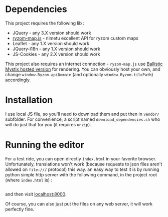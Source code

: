 # Dependencies

This project requires the following lib :
* JQuery - any 3.X version should work
* [ryzom-map.js](https://api.bmsite.net/#maps-js) - nimetu excellent API for ryzom custom maps
* Leaflet - any 1.X version should work
* JQuery-i18n - any 1.X version should work
* JS-Cookies - any 2.X version should work


This project also requires an internet connection - `ryzom-map.js` use [Ballistic Mystix hosted version](https://api.bmsite.net/#maps-tiles) for rendering. You can obviously host your own, and change `window.Ryzom.apiDomain` (and optionally `window.Ryzom.tilePath`) accordingly.

# Installation

I use local JS file, so you'll need to download them and put then in `vendor/` subfolder. For convenience, a script named `download_dependencies.sh` who will do just that for you (it requires `unzip`).

# Running the editor

For a test ride, you can open directly `index.html` in your favorite browser. Unfortunately, translations won't work (because requests to json files aren't allowed on `file:///` protocol) this way.
an easy way to test it is by running python simple http server with the following command, in the project root (where `index.html` is) :
```python3 -m http.server
```
and then visit [localhost:8000](http://localhost:8000). 

Of course, you can also just put the files on any web server, it will work perfectly fine.



